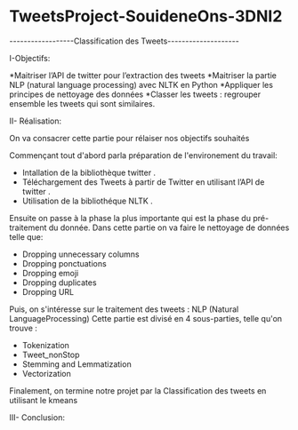 # TweetsProject-SouideneOns-3DNI2

------------------Classification des Tweets--------------------

I-Objectifs:

*Maitriser l’API de twitter pour l’extraction des tweets
*Maitriser la partie NLP (natural language processing) avec NLTK en Python
*Appliquer les principes de nettoyage des données
*Classer les tweets : regrouper ensemble les tweets qui sont similaires. 



II- Réalisation:

On va consacrer cette partie pour rélaiser nos objectifs souhaités 

Commençant tout d'abord parla préparation de l'environement du travail: 
  - Intallation de la bibliothèque twitter .
  - Téléchargement des Tweets à partir de Twitter en utilisant l’API de twitter .
  - Utilisation de la bibliothéque NLTK .
  
 Ensuite on passe à la phase la plus importante qui est la phase du pré-traitement du donnée.
 Dans cette partie on va faire le nettoyage de données telle que:
  - Dropping unnecessary columns 
  - Dropping ponctuations 
  - Dropping emoji 
  - Dropping duplicates 
  - Dropping URL
  
 Puis, on s'intéresse sur le traitement des tweets : NLP (Natural LanguageProcessing)
 Cette partie est divisé en 4 sous-parties, telle qu'on trouve :
  - Tokenization
  - Tweet_nonStop 
  - Stemming and Lemmatization 
  - Vectorization
 
 Finalement, on termine notre projet par la Classification des tweets en utilisant le kmeans 
 
 

III- Conclusion:

